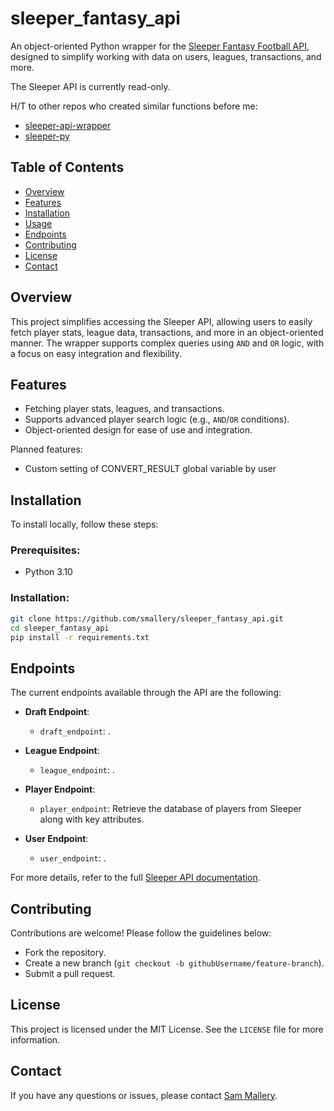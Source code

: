 # sleeper_fantasy_api

An object-oriented Python wrapper for the [Sleeper Fantasy Football API](https://docs.sleeper.com/), designed to simplify working with data on users, leagues, transactions, and more.

The Sleeper API is currently read-only.

H/T to other repos who created similar functions before me:
- [sleeper-api-wrapper](https://github.com/dtsong/sleeper-api-wrapper)
- [sleeper-py](https://github.com/AdamCurtisVT/sleeper-py)

## Table of Contents
- [Overview](#overview)
- [Features](#features)
- [Installation](#installation)
- [Usage](#usage)
- [Endpoints](#endpoints)
- [Contributing](#contributing)
- [License](#license)
- [Contact](#contact)

## Overview
This project simplifies accessing the Sleeper API, allowing users to easily fetch player stats, league data, transactions, and more in an object-oriented manner. The wrapper supports complex queries using `AND` and `OR` logic, with a focus on easy integration and flexibility.

## Features
- Fetching player stats, leagues, and transactions.
- Supports advanced player search logic (e.g., `AND`/`OR` conditions).
- Object-oriented design for ease of use and integration.
  
Planned features:
- Custom setting of CONVERT_RESULT global variable by user

## Installation
To install locally, follow these steps:

### Prerequisites:
- Python 3.10

### Installation:
```bash
git clone https://github.com/smallery/sleeper_fantasy_api.git
cd sleeper_fantasy_api
pip install -r requirements.txt
```

## Endpoints
The current endpoints available through the API are the following:

- **Draft Endpoint**:
  - `draft_endpoint`: .

- **League Endpoint**:
  - `league_endpoint`: .
  
- **Player Endpoint**:
  - `player_endpoint`: Retrieve the database of players from Sleeper along with key attributes.
  
- **User Endpoint**:
  - `user_endpoint`: .

For more details, refer to the full [Sleeper API documentation](https://docs.sleeper.com/#introduction).

## Contributing
Contributions are welcome! Please follow the guidelines below:
- Fork the repository.
- Create a new branch (`git checkout -b githubUsername/feature-branch`).
- Submit a pull request.

## License
This project is licensed under the MIT License. See the `LICENSE` file for more information.

## Contact
If you have any questions or issues, please contact [Sam Mallery](mailto:sleeperfantasyapi@gmail.com).
